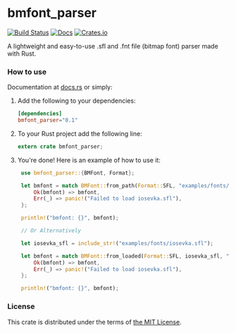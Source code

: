 # bmfont_parser

[![Build Status](https://travis-ci.org/Teascade/bmfont_parser.svg?branch=0.1.1)](https://travis-ci.org/Teascade/sfl_parser)
[![Docs](https://docs.rs/bmfont_parser/badge.svg)](https://docs.rs/bmfont_parser)
[![Crates.io](https://img.shields.io/crates/v/bmfont_parser.svg)](https://crates.io/crates/bmfont_parser)

A lightweight and easy-to-use .sfl and .fnt file (bitmap font) parser made with Rust.

### How to use
Documentation at [docs.rs][docs] or simply:

1. Add the following to your dependencies:  
   ```toml
   [dependencies]
   bmfont_parser="0.1"
   ```
2. To your Rust project add the following line:
   ```rust
   extern crate bmfont_parser;
   ```
3. You're done! Here is an example of how to use it:
   ```rust
    use bmfont_parser::{BMFont, Format};

    let bmfont = match BMFont::from_path(Format::SFL, "examples/fonts/iosevka.sfl") {
        Ok(bmfont) => bmfont,
        Err(_) => panic!("Failed to load iosevka.sfl"),
    };

    println!("bmfont: {}", bmfont);

    // Or Alternatively

    let iosevka_sfl = include_str!("examples/fonts/iosevka.sfl");

    let bmfont = match BMFont::from_loaded(Format::SFL, iosevka_sfl, "examples/fonts/iosevka.sfl") {
        Ok(bmfont) => bmfont,
        Err(_) => panic!("Failed to load iosevka.sfl"),
    };

    println!("bmfont: {}", bmfont);
   ```

### License
This crate is distributed under the terms of [the MIT License][license].

[license]: LICENSE.md
[docs]: https://docs.rs/bmfont_parser
